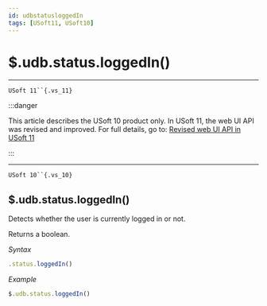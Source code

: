 ```yaml
---
id: udbstatusloggedIn
tags: [USoft11, USoft10]
---
```

# $.udb.status.loggedIn()



----

`USoft 11``{.vs_11}`


:::danger

This article describes the USoft 10 product only.
In USoft 11, the web UI API was revised and improved. For full details, go to:
[Revised web UI API in USoft 11](/Web_and_app_UIs/UDB_udb/Revised_web_UI_API_in_USoft_11.md)

:::

----

`USoft 10``{.vs_10}`

## **$.udb.status.loggedIn()**

Detects whether the user is currently logged in or not.

Returns a boolean.

*Syntax*

```js
.status.loggedIn()
```

*Example*

```js
$.udb.status.loggedIn()
```

 